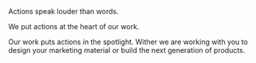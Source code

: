 Actions speak louder than words. 

We put actions at the heart of our work. 

Our work puts actions in the spotlight. Wither we are working with you to design your marketing material or build the next generation of products.